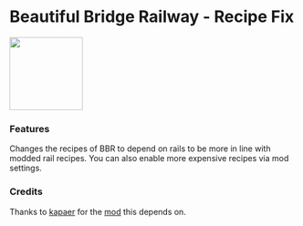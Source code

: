 # Beautiful Bridge Railway - Recipe Fix
<img src="https://raw.githubusercontent.com/Wyrrrd/bbr-fix/master/thumbnail.png" width="128" height="128">

### Features
Changes the recipes of BBR to depend on rails to be more in line with modded rail recipes. You can also enable more expensive recipes via mod settings.

### Credits
Thanks to [kapaer](https://mods.factorio.com/user/kapaer) for the [mod](https://mods.factorio.com/mod/beautiful_bridge_railway) this depends on.